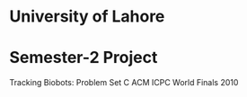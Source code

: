 # University of Lahore
# Semester-2 Project
Tracking Biobots: Problem Set C
ACM ICPC World Finals 2010
